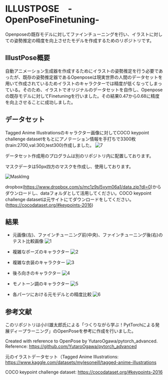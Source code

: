 # ILLUSTPOSE　-OpenPoseFinetuning-
Openposeの既存モデルに対してファインチューニングを行い、イラストに対しての姿勢推定の精度を向上させたモデルを作成するためのリポジトリです。

## IllustPose概要
自動アニメーション生成器を作成するためにイラストの姿勢推定を行う必要であったが、既存の姿勢推定器であるOpenposeは現実世界の人間のデータセットを用いて作成されているためイラストのキャラクターでは精度が低くなってしまっている。そのため、イラストでオリジナルのデータセットを自作し、Openposeの既存モデルに対してFinetuningを行いました。その結果0.47から0.68に精度を向上させることに成功しました。

## データセット
Tagged Anime Illustrationsのキャラクター画像に対してCOCO keypoint challenge datasetをもとにアノテーション情報を手打ちで3300枚(train:2700,val:300,test300)作成しました。
![7](https://user-images.githubusercontent.com/105159848/168655064-7550b055-6069-4ca7-b345-67be6c13c573.jpg)

データセット作成用のプログラムは別のリポジトリ内に配置しております。

マスクデータは50px四方のマスクを作成し、使用しております。

![MaskImg](https://user-images.githubusercontent.com/105159848/168655122-559f2bc0-1e06-4e8e-90a7-07a15c741879.jpg)

dropbox(<https://www.dropbox.com/s/mc1z9sl5vym06a1/data.zip?dl=0>)からダウンロードし、dataフォルダとして活用してください。COCO keypoint challenge datasetは元サイトにてダウンロードをしてください。(<https://cocodataset.org/#keypoints-2016>)

## 結果
* 元画像(左)、ファインチューニング前(中央)、ファインチューニング後(右)のテスト比較画像
![1](https://user-images.githubusercontent.com/105159848/168654651-ff4eb521-a6b9-436b-86c0-1fe5f8aabeab.png)

* 複雑なポーズのキャラクター
![2](https://user-images.githubusercontent.com/105159848/168654778-2da34a7f-32c5-426b-b246-8d11497f0f37.png)

* 複雑な衣装のキャラクター
![3](https://user-images.githubusercontent.com/105159848/168654856-db1f13de-8093-44e5-835a-4150bd493ab4.png)

* 後ろ向きのキャラクター
![4](https://user-images.githubusercontent.com/105159848/168654876-167d3d22-aecb-4f12-b6b1-5230565d489f.png)

* モノトーン調のキャラクター
![5](https://user-images.githubusercontent.com/105159848/168654917-16697eb6-49ab-437c-b276-1257c733739d.png)

* 各パーツにおける元モデルとの精度比較
![6](https://user-images.githubusercontent.com/105159848/168655014-772bd771-4cc2-45eb-abbc-df0ed8b2ddbf.png)

## 参考文献
このリポジトリは小川雄太郎氏による「つくりながら学ぶ！PytTorchによる発展ディープラーニング」のOpenPoseを参考に作成を行いました。

Created with reference to OpenPose by YutaroOgawa/pytorch_advanced. Reference: https://github.com/YutaroOgawa/pytorch_advanced

元のイラストデータセット（Tagged Anime Illustrations: 
https://www.kaggle.com/datasets/mylesoneill/tagged-anime-illustrations

COCO keypoint challenge dataset: 
https://cocodataset.org/#keypoints-2016
